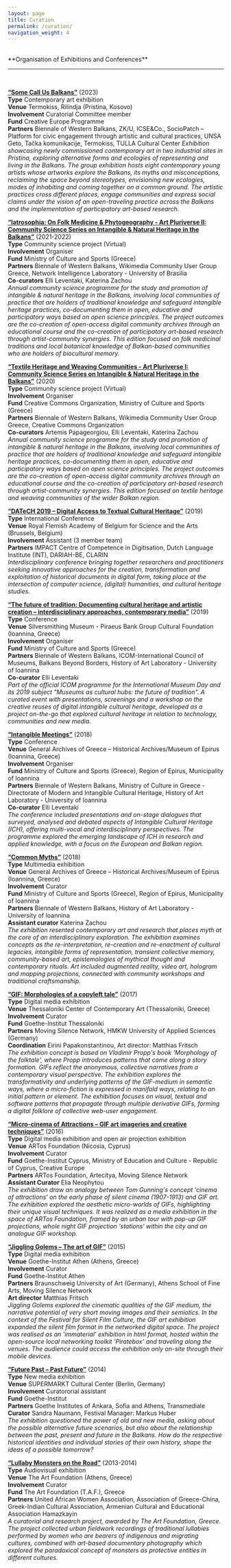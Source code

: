 ```yaml
---
layout: page
title: Curation
permalink: /curation/
navigation_weight: 4
---
```

<br/>
**Organisation of Exhibitions and Conferences**

---  
<br/>

[**“Some Call Us Balkans”**]([https://bowb.org/art-pluriverse-ii](https://somecallusbalkans.org/scub-exhibition/)) (2023)  
**Type**	Contemporary art exhibition  
**Venue** Termokiss, Rilindja (Pristina, Kosovo)  
**Involvement**	Curatorial Committee member  
**Fund**	Creative Europe Programme  
**Partners**	Biennale of Western Balkans, ZK/U, ICSE&Co., SocioPatch – Platform for civic engagement through artistic and cultural practices, UNSA Geto, Tačka komunikacije, Termokiss, TULLA Cultural Center
*Exhibition showcasing newly commissioned contemporary art in two industrial sites in Pristina, exploring alternative forms and ecologies of representing and living in the Balkans. The group exhibition hosts eight contemporary young artists whose artworks explore the Balkans, its myths and misconceptions, reclaiming the space beyond stereotypes, envisioning new ecologies, modes of inhabiting and coming together on a common ground. Τhe artistic practices cross different places, engage communities and express social claims under the vision of an open-traveling practice across the Balkans and the implementation of participatory art-based research.*

[**“Iatrosophia: On Folk Medicine & Phytogeography - Art Pluriverse II: Community Science Series on Intangible & Natural Heritage in the Balkans”**](https://bowb.org/art-pluriverse-ii) (2021-2022)  
**Type**	Community science project (Virtual)  
**Involvement**	Organiser  
**Fund**	Ministry of Culture and Sports (Greece)  
**Partners**	Biennale of Western Balkans, Wikimedia Community User Group Greece, Network Intelligence Laboratory - University of Brasilia  
**Co-curators** Elli Leventaki, Katerina Zachou  
*Annual community science programme for the study and promotion of intangible & natural heritage in the Balkans, involving local communities of practice that are holders of traditional knowledge and safeguard intangible heritage practices, co-documenting them in open, educative and participatory ways based on open science principles. The project outcomes are the co-creation of open-access digital community archives through an educational course and the co-creation of participatory art-based research through artist-community synergies. This edition focused on folk medicinal traditions and local botanical knowledge of Balkan-based communities who are holders of biocultural memory.*

[**“Textile Heritage and Weaving Communities - Art Pluriverse I: Community Science Series on Intangible & Natural Heritage in the Balkans”**](https://bowb.org/art-pluriverse-i) (2020)  
**Type**	Community science project (Virtual)  
**Involvement**	Organiser  
**Fund**	Creative Commons Organization, Ministry of Culture and Sports (Greece)  
**Partners**	Biennale of Western Balkans, Wikimedia Community User Group Greece, Creative Commons Organization  
**Co-curators** Artemis Papageorgiou, Elli Leventaki, Katerina Zachou  
*Annual community science programme for the study and promotion of intangible & natural heritage in the Balkans, involving local communities of practice that are holders of traditional knowledge and safeguard intangible heritage practices, co-documenting them in open, educative and participatory ways based on open science principles. The project outcomes are the co-creation of open-access digital community archives through an educational course and the co-creation of participatory art-based research through artist-community synergies. This edition focused on textile heritage and weaving communities of the wider Balkan region.*

[**“DATeCH 2019 – Digital Access to Textual Cultural Heritage”**](https://datech.digitisation.eu/previous-editions/datech2019) (2019)  
**Type**	International Conference  
**Venue** Royal Flemish Academy of Belgium for Science and the Arts (Brussels, Belgium)   
**Involvement**	Assistant (3 member team)  
**Partners**	IMPACT Centre of Competence in Digitisation, Dutch Language Institute (INT), DARIAH-BE, CLARIN  
*Interdisciplinary conference bringing together researchers and practitioners seeking innovative approaches for the creation, transformation and exploitation of historical documents in digital form, taking place at the intersection of computer science, (digital) humanities, and cultural heritage studies.*

[**“The future of tradition: Documenting cultural heritage and artistic creation – interdisciplinary approaches, contemporary media”**](https://bowb.org/icombowb-2019-en) (2019)  
**Type** Conference  
**Venue**	Silversmithing Museum - Piraeus Bank Group Cultural Foundation (Ioannina, Greece)   
**Involvement**	Organiser  
**Fund**	Ministry of Culture and Sports (Greece)  
**Partners**	Biennale of Western Balkans, ICOM-International Council of Museums, Balkans Beyond Borders, History of Art Laboratory - University of Ioannina  
**Co-curator** Elli Leventaki  
*Part of the official ICOM programme for the International Museum Day and its 2019 subject "Museums as cultural hubs: the future of tradition". A curated event with presentations, screenings and a workshop on the creative reuses of digital intangible cultural heritage, developed as a project on-the-go that explored cultural heritage in relation to technology, communities and new media.*

[**“Intangible Meetings”**](https://bowb.org/?p=6054) (2018)  
**Type** Conference  
**Venue** General Archives of Greece – Historical Archives/Museum of Epirus (Ioannina, Greece)  
**Involvement**	Organiser  
**Fund**	Ministry of Culture and Sports (Greece), Region of Epirus, Municipality of Ioannina  
**Partners**	Biennale of Western Balkans, Ministry of Culture in Greece - Directorate of Modern and Intangible Cultural Heritage, History of Art Laboratory - University of Ioannina  
**Co-curator** Elli Leventaki  
*The conference included presentations and on-stage dialogues that surveyed, analysed and debated aspects of Intangible Cultural Heritage (ICH), offering multi-vocal and interdisciplinary perspectives. The programme explored the emerging landscape of ICH in research and applied knowledge, with a focus on the European and Balkan region.*

[**“Common Myths”**](https://bowb.org/?p=5990) (2018)  
**Type**	Multimedia exhibition  
**Venue**	General Archives of Greece – Historical Archives/Museum of Epirus (Ioannina, Greece)  
**Involvement** Curator  
**Fund**	Ministry of Culture and Sports (Greece), Region of Epirus, Municipality of Ioannina  
**Partners**	Biennale of Western Balkans, History of Art Laboratory - University of Ioannina  
**Assistant curator** Katerina Zachou  
*The exhibition resented contemporary art and research that places myth at the core of an interdisciplinary exploration. The exhibition examines concepts as the re-interpretation, re-creation and re-enactment of cultural legacies, intangible forms of representation, transient collective memory, community-based art, epistemologies of mythical thought and contemporary rituals. Art included augmented reality, video art, hologram and mapping projections, connected with community workshops and traditional craftsmanship.*  
 
[**“GIF: Morphologies of a copyleft tale”**](https://www.cact.gr/en/news/movingsilence) (2017)  
**Type** Digital media exhibition  
**Venue** Thessaloniki Center of Contemporary Art (Thessaloniki, Greece)   
**Involvement**	Curator  
**Fund**	Goethe-Institut Thessaloniki  
**Partners**	Moving Silence Network, HMKW University of Applied Sciences (Germany)  
**Coordination** Eirini Papakonstantinou, Art director: Matthias Fritsch  
*The exhibition concept is based on Vladimir Propp's book 'Morphology of the folktale', where Propp introduces patterns that come along a story formation. GIFs reflect the anonymous, collective narratives from a contemporary visual perspective. The exhibition explores the transformativity and underlying patterns of the GIF-medium in semantic ways, where a micro-fiction is expressed in manifold ways, relating to an initial pattern or element. The exhibition focuses on visual, textual and software patterns that propagate through multiple derivative GIFs, forming a digital folklore of collective web-user engagement.*

[**“Micro-cinema of Attractions – GIF art imageries and creative techniques”**](https://artosfoundation.org/?project=con-temporary-urbanity) (2016)  
**Type** Digital media exhibition and open air projection exhibition  
**Venue**	ARTos Foundation (Nicosia, Cyprus)  
**Involvement**	Curator  
**Fund**	Goethe-Institut Cyprus, Ministry of Education and Culture - Republic of Cyprus, Creative Europe  
**Partners**	ARTos Foundation, Artecitya, Moving Silence Network  
**Assistant Curator** Elia Neophytou  
*The exhibition draw an analogy between Tom Gunning's concept 'cinema of attractions' on the early phase of silent cinema (1907-1913) and GIF art. The exhibition explored the aesthetic micro-worlds of GIFs, highlighting their unique visual techniques. It was realized as a media exhibition in the space of ARTos Foundation, framed by an urban tour with pop-up GIF projections, whole night GIF projection ‘stations‘ within the city and an analogue GIF workshop.*

[**“Jiggling Golems – The art of GIF”**](http://technoviking.tv/movingsilence.net/archiv/2015-athen/jiggling_golems-exhibition.html) (2015)  
**Type**	Digital media exhibition  
**Venue**	Goethe-Institut Athen (Athens, Greece)  
**Involvement**	Curator  
**Fund**	Goethe-Institut Athen  
**Partners**	Braunschweig University of Art (Germany), Athens School of Fine Arts, Moving Silence Network  
**Art director** Matthias Fritsch  
*Jiggling Golems explored the cinematic qualities of the GIF medium, the narrative potential of very short moving images and their semiotics. In the context of the Festival for Silent Film Culture, the GIF art exhibition expanded the silent film format in the networked digital space. The project was realised as an 'immaterial' exhibition in html format, hosted within the open-source local networking toolkit 'Piratebox' and traveling along the venues. The audience could access the exhibition only on-site through their mobile devices.*

[**“Future Past – Past Future”**](https://transmediale.de/content/partner-exhibition-future-past-past-future) (2014)  
**Type**	New media exhibition  
**Venue**	SUPERMARKT Cultural Center (Berlin, Germany)  
**Involvement**	Curatororial assistant  
**Fund**	Goethe-Institut  
**Partners**	Goethe Institutes of Ankara, Sofia and Athens, Transmediale  
**Curator** Sandra Naumann, Festival Manager: Markus Huber  
*The exhibition questioned the power of old and new media, asking about the possible alternative future scenarios, but also about the relationship between the past, present and future in the Balkans. How do the respective historical identities and individual stories of their own history, shape the ideas of a possible tomorrow?*

[**“Lullaby Monsters on the Road”**](http://theartfoundation.metamatic.gr/GR/Event/919/Lullaby_Monsters_on_the_Road/) (2013-2014)  
**Type**	Audiovisual exhibition  
**Venue**	The Art Foundation (Athens, Greece)  
**Involvement**	Curator  
**Fund**	The Art Foundation (T.A.F.), Greece  
**Partners**	United African Women Association, Association of Greece-China, Greek-Indian Cultural Association, Armenian Cultural and Educational Association Hamazkayin  
*A curatorial and research project, awarded by The Art Foundation, Greece. The project collected urban fieldwork recordings of traditional lullabies performed by women who are bearers of indigenous and migrating cultures, combined with art-based documentary photography which explored the paradoxical concept of monsters as protective entities in different cultures.*  
